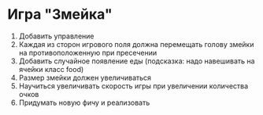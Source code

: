 ﻿# Игра "Змейка"

1. Добавить управление
2. Каждая из сторон игрового поля должна перемещать голову змейки на противоположенную при пресечении
3. Добавить случайное появление еды (подсказка: надо навешивать на ячейки класс food)
4. Размер змейки должен увеличиваться
5. Научиться увеличивать скорость игры при увеличении количества очков
6. Придумать новую фичу и реализовать
